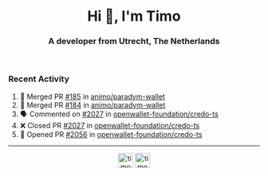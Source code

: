 <h1 align="center">Hi 👋, I'm Timo</h1>
<h3 align="center">A developer from Utrecht, The Netherlands</h3>
<br/>
<!-- https://github.com/rahuldkjain/github-profile-readme-generator --!>

<!--  <p align="left"><img src="https://github-readme-stats.vercel.app/api?username=timoglastra&show_icons=true&count_private=true&" alt="timoglastra" /></p> --!>

<!--
Github language stats
<p align="left"><img src="https://github-readme-stats.vercel.app/api/top-langs/?username=timoglastra&layout=compact" alt="timoglastra" /><p>
-->

<!-- Codestats language stats -->
<!-- <p align="left"><img src="https://codestats-readme.vercel.app/api/top-langs/?username=timoglastra&layout=compact&language_count=12" alt="timoglastra" /><p>    --!>
  
<h3>Recent Activity</h3>

<!--START_SECTION:activity-->
1. 🎉 Merged PR [#185](https://github.com/animo/paradym-wallet/pull/185) in [animo/paradym-wallet](https://github.com/animo/paradym-wallet)
2. 🎉 Merged PR [#184](https://github.com/animo/paradym-wallet/pull/184) in [animo/paradym-wallet](https://github.com/animo/paradym-wallet)
3. 🗣 Commented on [#2027](https://github.com/openwallet-foundation/credo-ts/pull/2027#issuecomment-2401701743) in [openwallet-foundation/credo-ts](https://github.com/openwallet-foundation/credo-ts)
4. ❌ Closed PR [#2027](https://github.com/openwallet-foundation/credo-ts/pull/2027) in [openwallet-foundation/credo-ts](https://github.com/openwallet-foundation/credo-ts)
5. 💪 Opened PR [#2056](https://github.com/openwallet-foundation/credo-ts/pull/2056) in [openwallet-foundation/credo-ts](https://github.com/openwallet-foundation/credo-ts)
<!--END_SECTION:activity-->

---

<p align="center">
<a href="https://twitter.com/timoglastra" target="blank"><img align="center" src="https://cdn.jsdelivr.net/npm/simple-icons@3.0.1/icons/twitter.svg" alt="timoglastra" height="30" width="30" /></a>
<a href="https://linkedin.com/in/timoglastra" target="blank"><img align="center" src="https://cdn.jsdelivr.net/npm/simple-icons@3.0.1/icons/linkedin.svg" alt="timoglastra" height="30" width="30" /></a>
</p>



